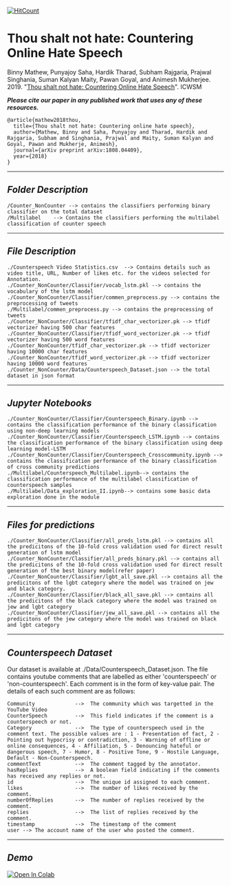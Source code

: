 [![HitCount](http://hits.dwyl.io/binny-mathew/Countering_Hate_Speech.svg)](http://hits.dwyl.io/binny-mathew/Countering_Hate_Speech)

# Thou shalt not hate: Countering Online Hate Speech

Binny Mathew, Punyajoy Saha, Hardik Tharad, Subham Rajgaria, Prajwal Singhania, Suman Kalyan Maity, Pawan Goyal, and Animesh Mukherjee. 2019. "[Thou shalt not hate: Countering Online Hate Speech](https://arxiv.org/abs/1808.04409)". ICWSM

***Please cite our paper in any published work that uses any of these resources.***
~~~
@article{mathew2018thou,
  title={Thou shalt not hate: Countering online hate speech},
  author={Mathew, Binny and Saha, Punyajoy and Tharad, Hardik and Rajgaria, Subham and Singhania, Prajwal and Maity, Suman Kalyan and Goyal, Pawan and Mukherje, Animesh},
  journal={arXiv preprint arXiv:1808.04409},
  year={2018}
}

~~~



------------------------------------------
***Folder Description***
------------------------------------------
~~~
/Counter_NonCounter --> contains the classifiers performing binary classifier on the total dataset
/Multilabel    --> Contains the classifiers performing the multilabel classification of counter speech 
~~~
------------------------------------------
***File Description***
------------------------------------------
~~~
./Counterspeech Video Statistics.csv  --> Contains details such as video title, URL, Number of likes etc. for the videos selected for Annotation.
./Counter_NonCounter/Classifier/vocab_lstm.pkl --> contains the vocabulary of the lstm model
./Counter_NonCounter/Classifier/commen_preprocess.py --> contains the preprocessing of tweets 
./Multilabel/commen_preprocess.py --> contains the preprocessing of tweets 
./Counter_NonCounter/Classifier/tfidf_char_vectorizer.pk --> tfidf vectorizer having 500 char features
./Counter_NonCounter/Classifier/tfidf_word_vectorizer.pk --> tfidf vectorizer having 500 word features
./Counter_NonCounter/tfidf_char_vectorizer.pk --> tfidf vectorizer having 10000 char features
./Counter_NonCounter/tfidf_word_vectorizer.pk --> tfidf vectorizer having 10000 word features
./Counter_NonCounter/Data/Counterspeech_Dataset.json --> the total dataset in json format
~~~
------------------------------------------
***Jupyter Notebooks***
------------------------------------------

~~~
./Counter_NonCounter/Classifier/Counterspeech_Binary.ipynb --> contains the classification performance of the binary classification using non-deep learning models
./Counter_NonCounter/Classifier/Counterspeech_LSTM.ipynb --> contains the classification performance of the binary classification using deep learning model-LSTM
./Counter_NonCounter/Classifier/Counterspeech_Crosscommunity.ipynb --> contains the classification performance of the binary classification of cross community predictions 
./Multilabel/Counterspeech_Multilabel.ipynb--> contains the classification performance of the multilabel classification of counterspeech samples 
./Multilabel/Data_exploration_II.ipynb--> contains some basic data exploration done in the module
~~~

------------------------------------------
***Files for predictions***
------------------------------------------
~~~
./Counter_NonCounter/Classifier/all_preds_lstm.pkl --> contains all the predicitons of the 10-fold cross validation used for direct result generation of lstm model
./Counter_NonCounter/Classifier/all_preds_binary.pkl --> contains all the predicitons of the 10-fold cross validation used for direct result generation of the best binary model(refer paper)
./Counter_NonCounter/Classifier/lgbt_all_save.pkl --> contains all the predicitons of the lgbt category where the model was trained on jew and black category.
./Counter_NonCounter/Classifier/black_all_save.pkl --> contains all the predicitons of the black category where the model was trained on jew and lgbt category
./Counter_NonCounter/Classifier/jew_all_save.pkl --> contains all the predicitons of the jew category where the model was trained on black and lgbt category
~~~





------------------------------------------
***Counterspeech Dataset***
------------------------------------------

Our dataset is available at ./Data/Counterspeech_Dataset.json. The file contains youtube comments that are labelled as either 'counterspeech' or 'non-counterspeech'. Each comment is in the form of key-value pair. The details of each such comment are as follows:
~~~
Community             -->  The community which was targetted in the YouTube Video
CounterSpeech         -->  This field indicates if the comment is a counterspeech or not.
Category              -->  The type of counterspeech used in the comment text. The possible values are : 1 - Presentation of fact, 2 - Pointing out hypocrisy or contradiction, 3 - Warning of offline or online consequences, 4 - Affiliation, 5 - Denouncing hateful or dangerous speech, 7 - Humor, 8 - Positive Tone, 9 - Hostile Language, Default - Non-Counterspeech.
commentText           -->  The comment tagged by the annotator.
hasReplies            -->  A boolean field indicating if the comments has received any replies or not.
id                    -->  The unique id assigned to each comment.
likes                 -->  The number of likes received by the comment.
numberOfReplies       -->  The number of replies received by the comment.
replies               -->  The list of replies received by the comment.
timestamp             -->  The timestamp of the comment
user --> The account name of the user who posted the comment.
~~~




------------------------------------------
***Demo***
------------------------------------------

[![Open In Colab](https://colab.research.google.com/assets/colab-badge.svg)](https://colab.research.google.com/github/binny-mathew/Countering_Hate_Speech/blob/master/DEMO_Counter_speech.ipynb)
